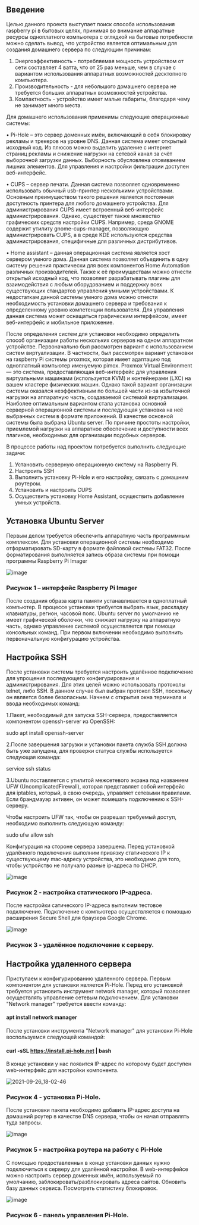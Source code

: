 ## Введение
Целью данного проекта выступает поиск способа использования raspberry pi в бытовых целях, принимая во внимание аппаратные ресурсы одноплатного компьютера с оглядкой на бытовые потребности можно сделать вывод, что устройство является оптимальным для создания домашнего сервера по следующим причинам:
1) Энергоэффективность - потребляемая мощность устройством от сети составляет 4 ватта, что от 25 раз меньше, чем в случае с вариантом использования аппаратных возможностей десктопного компьютера.
2) Производительность - для небольшого домашнего сервера не требуется больших аппаратных возможностей устройства.
3) Компактность - устройство имеет малые габариты, благодаря чему не занимает много места.
 
Для домашнего использования применимы следующие операционные системы:

• Pi-Hole – это сервер доменных имён, включающий в себя блокировку рекламы и трекеров на уровне DNS. Данная система имеет открытый исходный код. Из плюсов можно выделить удаление с интернет страниц рекламы и снижение нагрузки на сетевой канал за счёт выборочной загрузки данных. Выборность обусловлена отсеиванием лишних элементов. Для управления и настройки фильтрации доступен веб-интерфейс.

• CUPS – сервер печати. Данная система позволяет одновременно использовать обычный usb-принтер несколькими устройствами. Основным преимуществом такого решения является постоянная доступность принтера для любого домашнего устройства. Для администрирования CUPS имеет встроенный веб-интерфейс администрирования. Однако, существует также множество графических средств настройки CUPS. Например, среда GNOME содержит утилиту gnome-cups-manager, позволяющую администрировать CUPS, а в среде KDE используются средства администрирования, специфичные для различных дистрибутивов.

• Home assistant – данная операционная система является хост сервером умного дома. Данная система позволяет объединить в одну систему решения практически для всех компонентов Home Automation различных производителей. Также к её преимуществам можно отнести открытый исходный код, что позволяет разрабатывать плагины для взаимодействия с любым оборудованием и поддержку всех существующих стандартов управления умными устройствами. К недостаткам данной системы умного дома можно отнести необходимость установки домашнего сервера и требования к определенному уровню компетенции пользователя. Для управления данная система может оснащаться графическим интерфейсом, имеет веб-интерфейс и мобильное приложение.

После определения систем для установки необходимо определить способ организации работы нескольких серверов на одном аппаратном устройстве. Первоначально был рассмотрен вариант с использованием систем виртуализации. В частности, был рассмотрен вариант установки на raspberry Pi системы proxmox, которая имеет адаптацию под одноплатный компьютер именуемую pimox.
	Proxmox Virtual Environment — это система, предоставляющая веб-интерфейс для управления виртуальными машинами (используется KVM) и контейнерами (LXC) на вашем кластере физических машин.
Однако такой вариант организации системы оказался неэффективным по большей части из-за избыточной нагрузки на аппаратную часть, создаваемой системой виртуализации.
	Наиболее оптимальным вариантом стала установка основной серверной операционной системы и последующая установка на неё выбранных систем в формате приложений. В качестве основной системы была выбрана Ubuntu server. По причине простоты настройки, приемлемой нагрузки на аппаратное обеспечение и доступности всех плагинов, необходимых для организации подобных серверов.

В процессе работы над проектом потребуется выполнить следующие задачи:

1) Установить серверную операционную систему на Raspberry Pi.
2) Настроить SSH
3) Выполнить установку Pi-Hole и его настройку, связать с домашним роутером.
4) Установить и настроить CUPS
5) Осуществить установку Home Assistant, осуществить добавление умных устройств.

## Установка Ubuntu Server


Первым делом требуется обеспечить аппаратную часть программным комплексом. Для установки операционной системы необходимо отформатировать SD-карту в формате файловой системы FAT32.
После форматирования выполняется запись образа системы при помощи программы Raspberry Pi Imager
 

![image](https://user-images.githubusercontent.com/41922095/153766633-55475a40-9707-4ca8-ba19-3e9729252cde.png)

### Рисунок 1 – интерфейс Raspberry Pi Imager

После создания образа карта памяти устанавливается в одноплатный компьютер. В процессе установки требуется выбрать язык, раскладку клавиатуры, регион, часовой пояс.
Ubuntu server по умолчанию не имеет графической оболочки, что снижает нагрузку на аппаратную часть, однако управление системой осуществляется при помощи консольных команд. При первом включении необходимо выполнить первоначальную конфигурацию устройства. 

## Настройка SSH


После установки системы требуется настроить удалённое подключение для упрощения последующего конфигурирования и администрирования. Для этих целей можно использовать протоколы telnet, либо SSH. В данном случае был выбран протокол SSH, поскольку он является более безопасным.
Начнем с открытия окна терминала и ввода необходимых команд:

1.Пакет, необходимый для запуска SSH-сервера, предоставляется компонентом openssh-server из OpenSSH:

sudo apt install openssh-server

2.После завершения загрузки и установки пакета служба SSH должна быть уже запущена, для проверки статуса службы используется следующая команда:

service ssh status

3.Ubuntu поставляется с утилитой межсетевого экрана под названием UFW (UncomplicatedFirewall), которая представляет собой интерфейс для iptables, который, в свою очередь, управляет сетевыми правилами. Если брандмауэр активен, он может помешать подключению к SSH-серверу.

Чтобы настроить UFW так, чтобы он разрешал требуемый доступ, необходимо выполнить следующую команду:

sudo ufw allow ssh

Конфигурация на стороне сервера завершена. Перед установкой удалённого подключения выполним привязку статического IP к существующему mac-адресу устройства, это необходимо для того, чтобы устройство не получало разные ip-адреса по DHCP.


![image](https://user-images.githubusercontent.com/41922095/155372942-61c04fc1-e450-44c0-857f-88bdc577f34e.png)

### Рисунок 2 - настройка статического IP-адреса.

После настройки сатического IP-адреса выполним тестовое подключение. Подключение с компьютера осуществляется с помощью расширения Secure Shell для браузера Google Chrome.


![image](https://user-images.githubusercontent.com/41922095/155374511-1ab0967f-2965-4e72-a140-0b68af2057db.png)

### Рисунок 3 - удалённое подключение к серверу.

## Настройка удаленного сервера


Приступаем к конфигурированию удаленного сервера. Первым компонентом для установки является Pi-Hole. Перед его установкой требуется установить инструмент network manager, который позволяет осуществлять управление сетевым подключением. Для установки "Network manager" требуется ввести команду:

#### apt install network manager

После установки инструмента "Network manager" для установки Pi-Hole воспользуемся следующей командой:

#### curl -sSL https://install.pi-hole.net | bash

В конце установки у нас появится IP-адрес по которому будет доступен web-интерфейс для настройки компонента.


![2021-09-26_18-02-46](https://user-images.githubusercontent.com/41922095/160289508-34c17907-4cb1-4aed-aca8-96e2ca972575.png)

### Рисунок 4 - установка Pi-Hole.

После установки пакета необходимо добавить IP-адрес доступа на домашний роутер в качестве DNS сервера, чтобы он начал отправлять туда запросы.


![image](https://user-images.githubusercontent.com/41922095/160292939-59563cc4-458a-4fee-a088-a6329b300c62.png)

### Рисунок 5 - настройка роутера на работу с Pi-Hole

C помощью предоставленных в конце установки данных нужно подключиться к серверу для удалённой настройки. В web-интерфейсе можно настроить сервер доменных имён, используемый по умолчанию, заблокировать/разблокировать адреса сайтов. Обновить базу данных сервиса. Посмотреть статистику блокировок.


![image](https://user-images.githubusercontent.com/41922095/160292644-5a8de488-e108-41ff-8b6a-d2bcfeb65ba1.png)

### Рисунок 6 - панель управления Pi-Hole.


